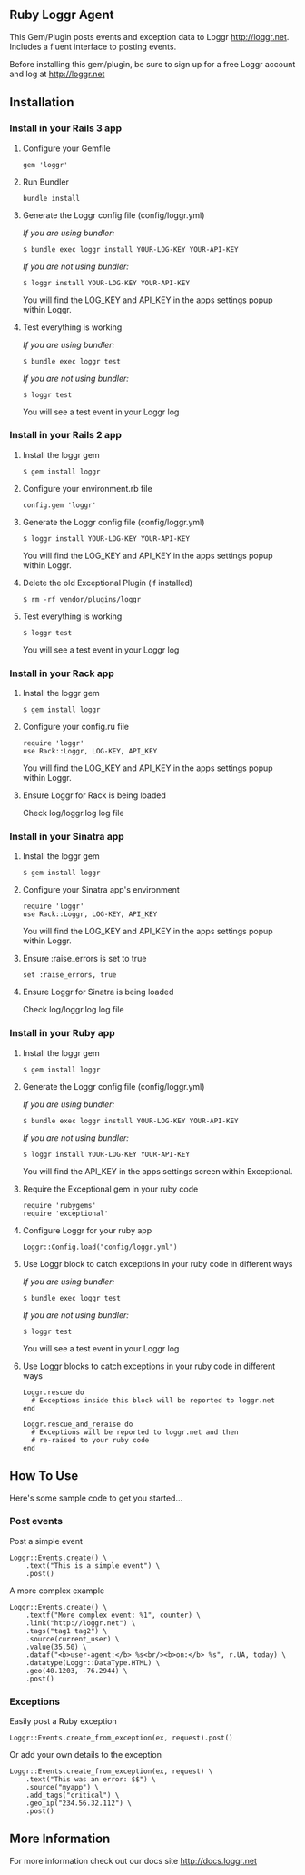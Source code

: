 ## Ruby Loggr Agent

This Gem/Plugin posts events and exception data to Loggr <http://loggr.net>. Includes a fluent interface to posting events.

Before installing this gem/plugin, be sure to sign up for a free Loggr account and log at <http://loggr.net>

## Installation
### Install in your Rails 3 app

1. Configure your Gemfile

	```
	gem 'loggr'
	```

2. Run Bundler
	
	```
	bundle install
	```

3. Generate the Loggr config file (config/loggr.yml)

	*If you are using bundler:*

	```
	$ bundle exec loggr install YOUR-LOG-KEY YOUR-API-KEY
	```

	*If you are not using bundler:*

	```
	$ loggr install YOUR-LOG-KEY YOUR-API-KEY
	```

	You will find the LOG_KEY and API_KEY in the apps settings popup within Loggr.

4. Test everything is working

	*If you are using bundler:*

	```
	$ bundle exec loggr test
	```

	*If you are not using bundler:*

	```
	$ loggr test
	```

	You will see a test event in your Loggr log

### Install in your Rails 2 app

1. Install the loggr gem

	```
	$ gem install loggr
	```

2. Configure your environment.rb file
	
	```
	config.gem 'loggr'
	```

3. Generate the Loggr config file (config/loggr.yml)

	```
	$ loggr install YOUR-LOG-KEY YOUR-API-KEY
	```

	You will find the LOG_KEY and API_KEY in the apps settings popup within Loggr.

4. Delete the old Exceptional Plugin (if installed)

	```
	$ rm -rf vendor/plugins/loggr
	```

5. Test everything is working

	```
	$ loggr test
	```

	You will see a test event in your Loggr log

### Install in your Rack app

1. Install the loggr gem

	```
	$ gem install loggr
	```

2. Configure your config.ru file

	```
	require 'loggr'
	use Rack::Loggr, LOG-KEY, API_KEY
	```

	You will find the LOG_KEY and API_KEY in the apps settings popup within Loggr.

3. Ensure Loggr for Rack is being loaded

	Check log/loggr.log log file

### Install in your Sinatra app

1. Install the loggr gem

	```
	$ gem install loggr
	```

2. Configure your Sinatra app's environment

	```
	require 'loggr'
	use Rack::Loggr, LOG-KEY, API_KEY
	```

	You will find the LOG_KEY and API_KEY in the apps settings popup within Loggr.

3. Ensure :raise_errors is set to true

	```
	set :raise_errors, true
	```

4. Ensure Loggr for Sinatra is being loaded

	Check log/loggr.log log file

### Install in your Ruby app

1. Install the loggr gem

	```
	$ gem install loggr
	```

2. Generate the Loggr config file (config/loggr.yml)

	*If you are using bundler:*

	```
	$ bundle exec loggr install YOUR-LOG-KEY YOUR-API-KEY
	```

	*If you are not using bundler:*

	```
	$ loggr install YOUR-LOG-KEY YOUR-API-KEY
	```

	You will find the API_KEY in the apps settings screen within Exceptional.

3. Require the Exceptional gem in your ruby code

	```
	require 'rubygems'
	require 'exceptional'
	```

4. Configure Loggr for your ruby app

	```
	Loggr::Config.load("config/loggr.yml")
	```

5. Use Loggr block to catch exceptions in your ruby code in different ways

	*If you are using bundler:*

	```
	$ bundle exec loggr test
	```

	*If you are not using bundler:*

	```
	$ loggr test
	```

	You will see a test event in your Loggr log

6. Use Loggr blocks to catch exceptions in your ruby code in different ways

	```
	Loggr.rescue do
	  # Exceptions inside this block will be reported to loggr.net
	end

	Loggr.rescue_and_reraise do
	  # Exceptions will be reported to loggr.net and then
	  # re-raised to your ruby code
	end
	```

## How To Use

Here's some sample code to get you started...

### Post events

Post a simple event

	Loggr::Events.create() \
		.text("This is a simple event") \
		.post()

A more complex example

	Loggr::Events.create() \
		.textf("More complex event: %1", counter) \
		.link("http://loggr.net") \
		.tags("tag1 tag2") \
		.source(current_user) \
		.value(35.50) \
		.dataf("<b>user-agent:</b> %s<br/><b>on:</b> %s", r.UA, today) \
		.datatype(Loggr::DataType.HTML) \
		.geo(40.1203, -76.2944) \
		.post()

### Exceptions

Easily post a Ruby exception

	Loggr::Events.create_from_exception(ex, request).post()

Or add your own details to the exception

	Loggr::Events.create_from_exception(ex, request) \
		.text("This was an error: $$") \
		.source("myapp") \
		.add_tags("critical") \
		.geo_ip("234.56.32.112") \
		.post()

## More Information
For more information check out our docs site <http://docs.loggr.net>


